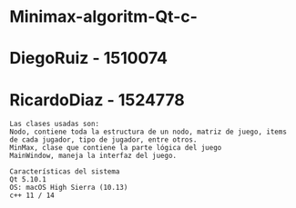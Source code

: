 # Minimax-algoritm-Qt-c-
# DiegoRuiz - 1510074
# RicardoDiaz - 1524778

    Las clases usadas son:
    Nodo, contiene toda la estructura de un nodo, matriz de juego, items de cada jugador, tipo de jugador, entre otros.
    MinMax, clase que contiene la parte lógica del juego
    MainWindow, maneja la interfaz del juego.
 
    Características del sistema
    Qt 5.10.1
    OS: macOS High Sierra (10.13)
    c++ 11 / 14
    
